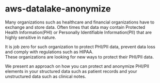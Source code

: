 # aws-datalake-anonymize
Many organizations such as healthcare and financial organizations have to exchange and store data.  Often times that data
may contain Protected Health Information(PHI) or Personally Identifiable Information(PII) that are highly sensitive in nature. 

It is job zero for such organization to protect PHI/PII data, prevent data loss and comply with regulations such as HIPAA.  
These organizations are looking for new ways to protect their PHI/PII data.

We present an approach on how you can protect and anonymize PHI/PII elements in your structured data such as patient records 
and your unstructured data such as clinical notes.

